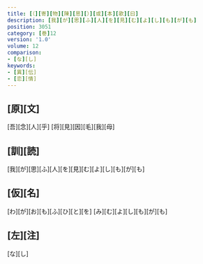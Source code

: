 ```yaml
---
title: [（][寄][物][陳][思][）][或][本][歌][曰]
description: [我][が][思][ふ][人][を][見][む][よ][し][も][が][も]
position: 3051
category: [巻]12
version: '1.0'
volume: 12
comparison:
- [な][し]
keywords:
- [異][伝]
- [恋][情]
---
```


## [原][文]

[吾][念][人][乎] [将][見][因][毛][我][母]

## [訓][読]

[我][が][思][ふ][人][を][見][む][よ][し][も][が][も]

## [仮][名]

[わ][が][お][も][ふ][ひ][と][を] [み][む][よ][し][も][が][も]

## [左][注]

[な][し]
